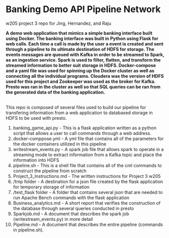 # Banking Demo API Pipeline Network
w205 project 3 repo for Jing, Hernandez, and Raju

**A demo web application that mimics a simple banking interface built using Docker. The banking interface was built in Python using Flask for web calls. Each time a call is made by the user a event is created and sent through a pipeline to its ultimate destination of HDFS for storage. The events messages are queued with Kafka in order to be streamed to Spark, as an ingestion service. Spark is used to filter, flatten, and transform the streamed information to better suit storage in HDFS. Docker-compose and a yaml file was used for spinning up the Docker cluster as well as connecting all the individual programs. Cloudera was the version of HDFS used for this project and Zookeeper was used as the broker for Kafka. Presto was ran in the cluster as well so that SQL queries can be ran from the generated data of the banking application.**

<br/>
This repo is composed of several files used to build our pipeline for transfering information from a web application to databased storage in HDFS to be used with presto.

1. banking_game_api.py - This is a flask application written as a python script that allows a user to call commands through a web address.
2. docker-comppose.yml - A yml file that contains all of the parameters for the docker containers utilized in this pipeline
3. writestream_events.py - A spark job file that allows spark to operate in a streaming mode to extract information from a Kafka topic and place the information into HDFS
4. pipeline.sh - This is a shell file that contains all of the cml commands to construct the pipeline from scratch
5. Project_3_Instructions.md - The written instructions for Project 3 w205
6. /tmp folder - A destination for a json file created by the flask application for temporary storage of information
7. /test_flask folder - A folder that contains several json that are needed to run Apache Bench commands with the flask application
8. Business_analytics.md - A short report that verifies the construction of the database through several queries conducted in presto
9. Sparkjob.md - A document that describes the spark job (writestream_events.py) in more detail
10. Pipeline.md - A document that describes the entire pipeline (commands in pipeline.sh).
